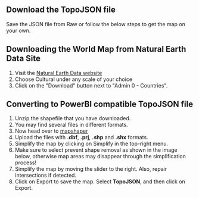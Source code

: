 ## Download the TopoJSON file
Save the JSON file from Raw or follow the below steps to get the map on your own.

## Downloading the World Map from Natural Earth Data Site

1. Visit the [Natural Earth Data website](https://www.naturalearthdata.com/downloads/)
2. Choose Cultural under any scale of your choice
3. Click on the "Download" button next to "Admin 0 - Countries".

## Converting to PowerBI compatible TopoJSON file

1. Unzip the shapefile that you have downloaded.
2. You may find several files in different formats.
3. Now head over to [mapshaper](https://mapshaper.org/)
4. Upload the files with **.dbf**, **.prj**, **.shp** and **.shx** formats.
5. Simplify the map by clicking on Simplify in the top-right menu.
6. Make sure to select prevent shape removal as shown in the image below, otherwise map areas may disappear through the simplification process!
7. Simplify the map by moving the slider to the right. Also, repair intersections if detected.
8. Click on Export to save the map. Select **TopoJSON**, and then click on Export.

